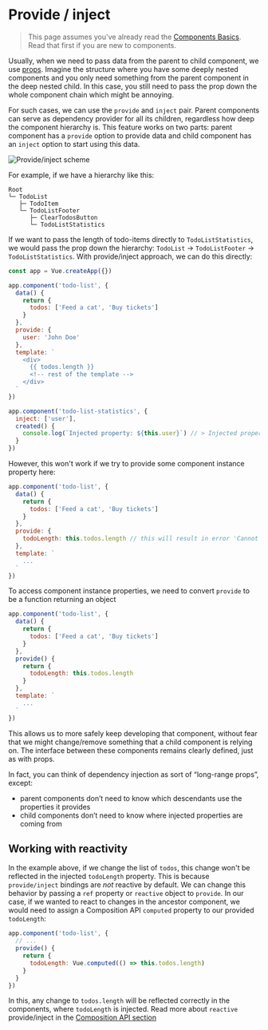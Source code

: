 # Provide / inject

> This page assumes you've already read the [Components Basics](component-basics.md). Read that first if you are new to components.

Usually, when we need to pass data from the parent to child component, we use [props](component-props.md). Imagine the structure where you have some deeply nested components and you only need something from the parent component in the deep nested child. In this case, you still need to pass the prop down the whole component chain which might be annoying.

For such cases, we can use the `provide` and `inject` pair. Parent components can serve as dependency provider for all its children, regardless how deep the component hierarchy is. This feature works on two parts: parent component has a `provide` option to provide data and child component has an `inject` option to start using this data.

![Provide/inject scheme](/images/components_provide.png)

For example, if we have a hierarchy like this:

```
Root
└─ TodoList
   ├─ TodoItem
   └─ TodoListFooter
      ├─ ClearTodosButton
      └─ TodoListStatistics
```

If we want to pass the length of todo-items directly to `TodoListStatistics`, we would pass the prop down the hierarchy: `TodoList` -> `TodoListFooter` -> `TodoListStatistics`. With provide/inject approach, we can do this directly:

```js
const app = Vue.createApp({})

app.component('todo-list', {
  data() {
    return {
      todos: ['Feed a cat', 'Buy tickets']
    }
  },
  provide: {
    user: 'John Doe'
  },
  template: `
    <div>
      {{ todos.length }}
      <!-- rest of the template -->
    </div>
  `
})

app.component('todo-list-statistics', {
  inject: ['user'],
  created() {
    console.log(`Injected property: ${this.user}`) // > Injected property: John Doe
  }
})
```

However, this won't work if we try to provide some component instance property here:

```js
app.component('todo-list', {
  data() {
    return {
      todos: ['Feed a cat', 'Buy tickets']
    }
  },
  provide: {
    todoLength: this.todos.length // this will result in error 'Cannot read property 'length' of undefined`
  },
  template: `
    ...
  `
})
```

To access component instance properties, we need to convert `provide` to be a function returning an object

```js
app.component('todo-list', {
  data() {
    return {
      todos: ['Feed a cat', 'Buy tickets']
    }
  },
  provide() {
    return {
      todoLength: this.todos.length
    }
  },
  template: `
    ...
  `
})
```

This allows us to more safely keep developing that component, without fear that we might change/remove something that a child component is relying on. The interface between these components remains clearly defined, just as with props.

In fact, you can think of dependency injection as sort of “long-range props”, except:

- parent components don’t need to know which descendants use the properties it provides
- child components don’t need to know where injected properties are coming from

## Working with reactivity

In the example above, if we change the list of `todos`, this change won't be reflected in the injected `todoLength` property. This is because `provide/inject` bindings are _not_ reactive by default. We can change this behavior by passing a `ref` property or `reactive` object to `provide`. In our case, if we wanted to react to changes in the ancestor component, we would need to assign a Composition API `computed` property to our provided `todoLength`:

```js
app.component('todo-list', {
  // ...
  provide() {
    return {
      todoLength: Vue.computed(() => this.todos.length)
    }
  }
})
```

In this, any change to `todos.length` will be reflected correctly in the components, where `todoLength` is injected. Read more about `reactive` provide/inject in the [Composition API section](composition-api-provide-inject.html#injection-reactivity)
